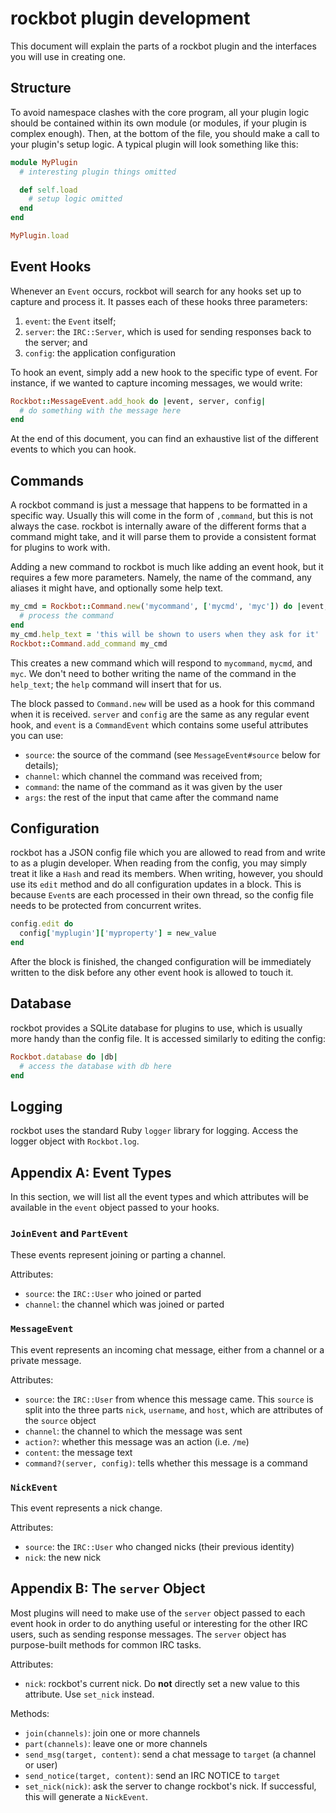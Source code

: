 rockbot plugin development
==========================

This document will explain the parts of a rockbot plugin and the interfaces you
will use in creating one.

Structure
---------

To avoid namespace clashes with the core program, all your plugin logic should
be contained within its own module (or modules, if your plugin is complex
enough). Then, at the bottom of the file, you should make a call to your
plugin's setup logic. A typical plugin will look something like this:

``` ruby
module MyPlugin
  # interesting plugin things omitted

  def self.load
    # setup logic omitted
  end
end

MyPlugin.load
```

Event Hooks
-----------

Whenever an `Event` occurs, rockbot will search for any hooks set up to capture
and process it. It passes each of these hooks three parameters:

1. `event`: the `Event` itself;
2. `server`: the `IRC::Server`, which is used for sending responses back to
   the server; and
3. `config`: the application configuration

To hook an event, simply add a new hook to the specific type of event. For
instance, if we wanted to capture incoming messages, we would write:

``` ruby
Rockbot::MessageEvent.add_hook do |event, server, config|
  # do something with the message here
end
```

At the end of this document, you can find an exhaustive list of the different
events to which you can hook.

Commands
--------

A rockbot command is just a message that happens to be formatted in a specific
way. Usually this will come in the form of `,command`, but this is not always
the case. rockbot is internally aware of the different forms that a command
might take, and it will parse them to provide a consistent format for plugins
to work with.

Adding a new command to rockbot is much like adding an event hook, but it
requires a few more parameters. Namely, the name of the command, any aliases it
might have, and optionally some help text.

``` ruby
my_cmd = Rockbot::Command.new('mycommand', ['mycmd', 'myc']) do |event, server, config|
  # process the command
end
my_cmd.help_text = 'this will be shown to users when they ask for it'
Rockbot::Command.add_command my_cmd
```

This creates a new command which will respond to `mycommand`, `mycmd`, and
`myc`. We don't need to bother writing the name of the command in the
`help_text`; the `help` command will insert that for us.

The block passed to `Command.new` will be used as a hook for this command when
it is received. `server` and `config` are the same as any regular event hook,
and `event` is a `CommandEvent` which contains some useful attributes you can
use:

- `source`: the source of the command (see `MessageEvent#source` below for
  details);
- `channel`: which channel the command was received from;
- `command`: the name of the command as it was given by the user
- `args`: the rest of the input that came after the command name

Configuration
-------------

rockbot has a JSON config file which you are allowed to read from and write to
as a plugin developer. When reading from the config, you may simply treat it
like a `Hash` and read its members. When writing, however, you should use its
`edit` method and do all configuration updates in a block. This is because
`Event`s are each processed in their own thread, so the config file needs to be
protected from concurrent writes.

``` ruby
config.edit do
  config['myplugin']['myproperty'] = new_value
end
```

After the block is finished, the changed configuration will be immediately
written to the disk before any other event hook is allowed to touch it.

Database
--------

rockbot provides a SQLite database for plugins to use, which is usually more
handy than the config file. It is accessed similarly to editing the config:

``` ruby
Rockbot.database do |db|
  # access the database with db here
end
```

Logging
-------

rockbot uses the standard Ruby `logger` library for logging. Access the logger
object with `Rockbot.log`.

Appendix A: Event Types
-----------------------

In this section, we will list all the event types and which attributes will be
available in the `event` object passed to your hooks.

### `JoinEvent` and `PartEvent`

These events represent joining or parting a channel.

Attributes:

- `source`: the `IRC::User` who joined or parted
- `channel`: the channel which was joined or parted

### `MessageEvent`

This event represents an incoming chat message, either from a channel or a
private message.

Attributes:

- `source`: the `IRC::User` from whence this message came. This `source` is
  split into the three parts `nick`, `username`, and `host`, which are
  attributes of the `source` object
- `channel`: the channel to which the message was sent
- `action?`: whether this message was an action (i.e. `/me`)
- `content`: the message text
- `command?(server, config)`: tells whether this message is a command

### `NickEvent`

This event represents a nick change.

Attributes:

- `source`: the `IRC::User` who changed nicks (their previous identity)
- `nick`: the new nick

Appendix B: The `server` Object
-------------------------------

Most plugins will need to make use of the `server` object passed to each event
hook in order to do anything useful or interesting for the other IRC users,
such as sending response messages. The `server` object has purpose-built
methods for common IRC tasks.

Attributes:

- `nick`: rockbot's current nick. Do **not** directly set a new value to this
  attribute. Use `set_nick` instead.

Methods:

- `join(channels)`: join one or more channels
- `part(channels)`: leave one or more channels
- `send_msg(target, content)`: send a chat message to `target` (a channel or
  user)
- `send_notice(target, content)`: send an IRC NOTICE to `target`
- `set_nick(nick)`: ask the server to change rockbot's nick. If successful,
  this will generate a `NickEvent`.
